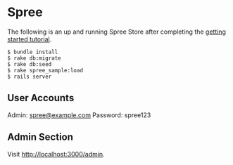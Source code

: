 # Spree

The following is an up and running Spree Store after completing the [getting
started tutorial](http://guides.spreecommerce.com/developer/getting_started_tutorial.html).

```
$ bundle install
$ rake db:migrate
$ rake db:seed
$ rake spree_sample:load
$ rails server
```

## User Accounts

Admin: spree@example.com
Password: spree123

## Admin Section

Visit [http://localhost:3000/admin](http://localhost:3000/admin).